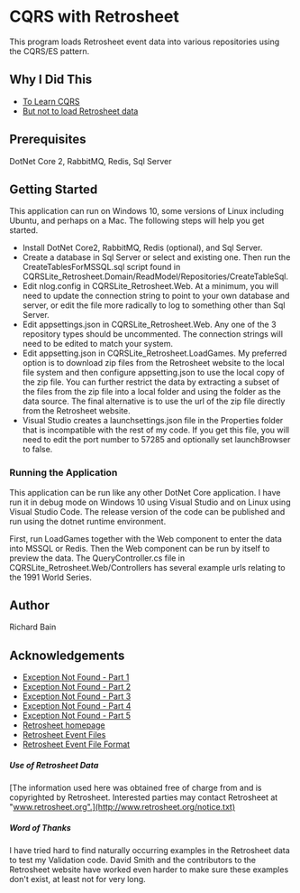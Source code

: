 # CQRS with Retrosheet

This program loads Retrosheet event data into various repositories using the CQRS/ES pattern.

## Why I Did This
- [To Learn CQRS](Education.md)
- [But not to load Retrosheet data](BetterOptions.md)

## Prerequisites

DotNet Core 2, RabbitMQ, Redis, Sql Server

## Getting Started

This application can run on Windows 10, some versions of Linux including Ubuntu, and perhaps on a Mac.  The following steps will help you get started.

* Install DotNet Core2, RabbitMQ, Redis (optional), and Sql Server.
* Create a database in Sql Server or select and existing one.  Then run the CreateTablesForMSSQL.sql script found in CQRSLite_Retrosheet.Domain/ReadModel/Repositories/CreateTableSql.
* Edit nlog.config in CQRSLite_Retrosheet.Web.  At a minimum, you will need to update the connection string to point to your own database and server, or edit the file more radically to log to something other than Sql Server.
* Edit appsettings.json in CQRSLite_Retrosheet.Web.  Any one of the 3 repository types should be uncommented.  The connection strings will need to be edited to match your system.
* Edit appsetting.json in CQRSLite_Retrosheet.LoadGames.  My preferred option is to download zip files from the Retrosheet website to the local file system and then configure appsetting.json to use the local copy of the zip file.  You can further restrict the data by extracting a subset of the files from the zip file into a local folder and using the folder as the data source.  The final alternative is to use the url of the zip file directly from the Retrosheet website.
* Visual Studio creates a launchsettings.json file in the Properties folder that is incompatible with the rest of my code.  If you get this file, you will need to edit the port number to 57285 and optionally set launchBrowser to false.

### Running the Application

This application can be run like any other DotNet Core application.  I have run it in debug mode on Windows 10 using Visual Studio and on Linux using Visual Studio Code.  The release version of the code can be published and run using the dotnet runtime environment.

First, run LoadGames together with the Web component to enter the data into MSSQL or Redis.  Then the Web component can be run by itself to preview the data.  The QueryController.cs file in CQRSLite_Retrosheet.Web/Controllers has several example urls relating to the 1991 World Series.

## Author

Richard Bain

## Acknowledgements
- [Exception Not Found - Part 1](https://www.exceptionnotfound.net/real-world-cqrs-es-with-asp-net-and-redis-part-1-overview/)
- [Exception Not Found - Part 2](https://www.exceptionnotfound.net/real-world-cqrs-es-with-asp-net-and-redis-part-2-the-write-model/)
- [Exception Not Found - Part 3](https://www.exceptionnotfound.net/real-world-cqrs-es-with-asp-net-and-redis-part-3-the-read-model/)
- [Exception Not Found - Part 4](https://www.exceptionnotfound.net/real-world-cqrs-es-with-asp-net-and-redis-part-4-creating-the-apis/)
- [Exception Not Found - Part 5](https://www.exceptionnotfound.net/real-world-cqrs-es-with-asp-net-and-redis-part-5-running-the-apis/)
- [Retrosheet homepage](http://www.retrosheet.org/)
- [Retrosheet Event Files](http://www.retrosheet.org/game.htm)
- [Retrosheet Event File Format](http://www.retrosheet.org/eventfile.htm)

##### Use of Retrosheet Data

[The information used here was obtained free of charge from and is copyrighted by Retrosheet.  Interested parties may contact Retrosheet at "www.retrosheet.org".](http://www.retrosheet.org/notice.txt)

##### Word of Thanks

I have tried hard to find naturally occurring examples in the Retrosheet data to test my Validation code.  David Smith and the contributors to the Retrosheet website have worked even harder to make sure these examples don't exist, at least not for very long.
